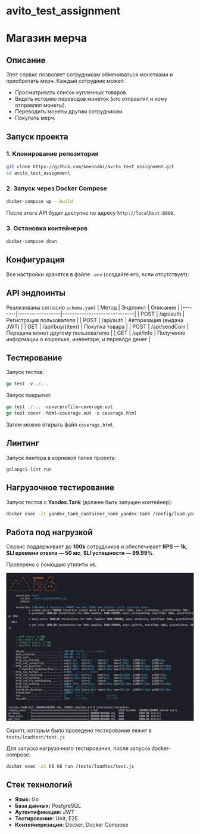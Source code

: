 # avito_test_assignment

# Магазин мерча

## Описание
Этот сервис позволяет сотрудникам обмениваться монетками и приобретать мерч. Каждый сотрудник может:
- Просматривать список купленных товаров.
- Видеть историю переводов монеток (кто отправлял и кому отправлял монеты).
- Переводить монеты другим сотрудникам.
- Покупать мерч.

## Запуск проекта

### 1. Клонирование репозитория
```sh
git clone https://github.com/keenoobi/avito_test_assignment.git
cd avito_test_assignment 
```

### 2. Запуск через Docker Compose
```sh
docker-compose up --build
```
После этого API будет доступно по адресу `http://localhost:8080`.

### 3. Остановка контейнеров
```sh
docker-compose down
```

## Конфигурация
Все настройки хранятся в файле `.env` (создайте его, если отсутствует):

## API эндпоинты
Реализованы согласно `schema.yaml`
| Метод  | Эндпоинт          | Описание                      |
|--------|------------------|------------------------------|
| POST   | /api/auth        | Регистрация пользователя  |
| POST   | /api/auth        | Авторизация (выдача JWT)    |
| GET    | /api/buy/{item}  | Покупка товара              |
| POST   | /api/sendCoin    | Передача монет другому пользователю |
| GET    | /api/info        | Получение информации о кошельке, инвентаре, и переводе денег |

## Тестирование
Запуск тестов:
```go
go test -v ./...
```

Запуск покрытия:
```go
go test ./... -coverprofile=coverage.out  
go tool cover -html=coverage.out -o coverage.html
```
Затем можно открыть файл `coverage.html`

## Линтинг
Запуск линтера в корневой папке проекта:
```
golangci-lint run
```

## Нагрузочное тестирование
Запуск тестов с **Yandex.Tank** (должен быть запущен контейнер):
```sh
docker exec -it yandex_tank_container_name yandex-tank /config/load.yaml
```
## Работа под нагрузкой
Сервис поддерживает до **100k** сотрудников и обеспечивает **RPS — 1k**, **SLI времени ответа — 50 мс**, **SLI успешности — 99.99%**.

Проверено с помощью утилиты `k6`.

![k6 test](misc/k6-stress-test.png)

Скрипт, которым было проведено тестирование лежит в `tests/loadtest/test.js`

Для запуска нагрузочного тестирования, после запуска docker-compose:
```sh
docker exec -it k6 k6 run /tests/loadtes/test.js 
```

## Стек технологий
- **Язык:** Go
- **База данных:** PostgreSQL
- **Аутентификация:** JWT
- **Тестирование:** Unit, E2E
- **Контейнеризация:** Docker, Docker Compose
